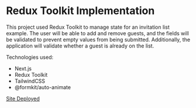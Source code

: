 # Redux Toolkit Implementation

This project used Redux Toolkit to manage state for an invitation list example. The user will be able to add and remove guests, and the fields will be validated to prevent empty values from being submitted. Additionally, the application will validate whether a guest is already on the list. 

Technologies used: 

- Next.js 
- Redux Toolkit 
- TailwindCSS 
- @formkit/auto-animate
  
[Site Deployed](https://invitation-list.vercel.app/)
